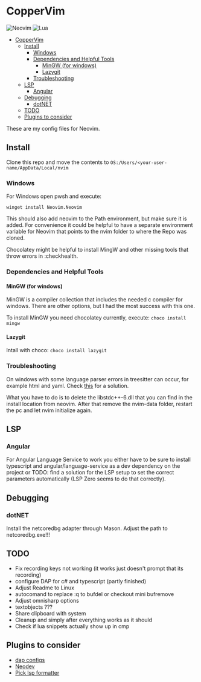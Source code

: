 # CopperVim

![Neovim](https://img.shields.io/badge/NeoVim-%2357A143.svg?&style=for-the-badge&logo=neovim&logoColor=white)
![Lua](https://img.shields.io/badge/lua-%232C2D72.svg?style=for-the-badge&logo=lua&logoColor=white)

<!--toc:start-->
- [CopperVim](#coppervim)
  - [Install](#install)
    - [Windows](#windows)
    - [Dependencies and Helpful Tools](#dependencies-and-helpful-tools)
      - [MinGW (for windows)](#mingw-for-windows)
      - [Lazygit](#lazygit)
    - [Troubleshooting](#troubleshooting)
  - [LSP](#lsp)
    - [Angular](#angular)
  - [Debugging](#debugging)
    - [dotNET](#dotnet)
  - [TODO](#todo)
  - [Plugins to consider](#plugins-to-consider)
<!--toc:end-->

These are my config files for Neovim.

## Install

Clone this repo and move the contents to ```OS:/Users/<your-user-name/AppData/Local/nvim```

### Windows

For Windows open pwsh and execute:

```pwsh
winget install Neovim.Neovim
```

This should also add neovim to the Path environment, but make sure it is added.
For convenience it could be helpful to have a separate environment variable for
Neovim that points to the nvim folder
to where the Repo was cloned.

Chocolatey might be helpful to install MingW and other missing tools that throw
errors in :checkhealth.

### Dependencies and Helpful Tools

#### MinGW (for windows)

MinGW is a compiler collection that includes the needed c compiler for windows.
There are other options, but I had the most
success with this one.

To install MinGW you need chocolatey currently, execute: ```choco install mingw```

#### Lazygit

Intall with choco: ```choco install lazygit```

### Troubleshooting

On windows with some language parser errors in treesitter can occur, for example
html and yaml.
Check [this][treesitter-help-link] for a solution.

What you have to do is to delete the libstdc++-6.dll that you can find in the
install location from neovim.
After that remove the nvim-data folder, restart the pc and let nvim initialize again.

## LSP

### Angular

For Angular Language Service to work you either have to be sure to install
typescript and angular/language-service as a dev dependency on the project or
TODO: find a solution for the
LSP setup to set the correct parameters automatically (LSP Zero seems to do that
correctly).

## Debugging

### dotNET

Install the netcoredbg adapter through Mason. Adjust the path to netcoredbg.exe!!!

## TODO

- Fix recording keys not working (it works just doesn't prompt that its recording)
- configure DAP for c# and typescript (partly finished)
- Adjust Readme to Linux
- autocomand to replace :q to bufdel or checkout mini bufremove
- Adjust omnisharp options
- textobjects ???
- Share clipboard with system
- Cleanup and simply after everything works as it should
- Check if lua snippets actually show up in cmp

## Plugins to consider

- [dap configs](https://github.com/ldelossa/nvim-dap-projects)
- [Neodev](https://github.com/folke/neodev.nvim)
- [Pick lsp formatter](https://github.com/fmbarina/pick-lsp-formatter.nvim)

[treesitter-help-link]: https://github.com/nvim-treesitter/nvim-treesitter/issues/3587#issuecomment-1306608973
